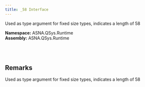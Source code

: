 ```yaml
---
title: _58 Interface
---
```


Used as type argument for fixed size types, indicates a length of 58

**Namespace:** ASNA.QSys.Runtime <br/>
**Assembly:** ASNA.QSys.Runtime

<br>
<br>

## Remarks

Used as type argument for fixed size types, indicates a length of 58

[//]: # ($$TODO: Complete the Remarks section.)

<br>
<br>

